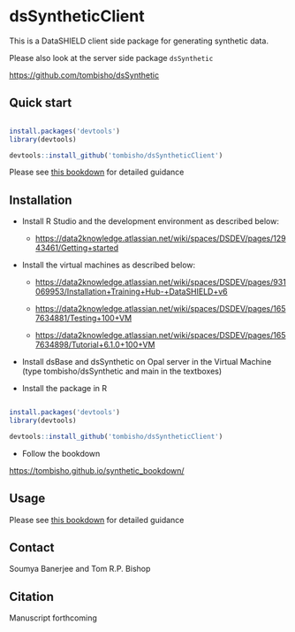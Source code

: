 # dsSyntheticClient

This is a DataSHIELD client side package for generating synthetic data.

Please also look at the server side package `dsSynthetic`

https://github.com/tombisho/dsSynthetic


## Quick start

```r

install.packages('devtools')
library(devtools)

devtools::install_github('tombisho/dsSyntheticClient')

```

Please see [this bookdown](https://tombisho.github.io/synthetic_bookdown/) for detailed guidance 



## Installation



* Install R Studio and the development environment as described below:

    * https://data2knowledge.atlassian.net/wiki/spaces/DSDEV/pages/12943461/Getting+started


* Install the virtual machines as described below:

    * https://data2knowledge.atlassian.net/wiki/spaces/DSDEV/pages/931069953/Installation+Training+Hub-+DataSHIELD+v6

    * https://data2knowledge.atlassian.net/wiki/spaces/DSDEV/pages/1657634881/Testing+100+VM

    * https://data2knowledge.atlassian.net/wiki/spaces/DSDEV/pages/1657634898/Tutorial+6.1.0+100+VM

* Install dsBase and dsSynthetic on Opal server in the Virtual Machine (type tombisho/dsSynthetic and main in the textboxes) 

* Install the package in R

```r

install.packages('devtools')
library(devtools)

devtools::install_github('tombisho/dsSyntheticClient')

```


* Follow the bookdown

https://tombisho.github.io/synthetic_bookdown/




## Usage

Please see [this bookdown](https://tombisho.github.io/synthetic_bookdown/) for detailed guidance 


## Contact

Soumya Banerjee and Tom R.P. Bishop


## Citation

Manuscript forthcoming

